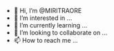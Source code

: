 - 👋 Hi, I’m @MIRITRAORE
- 👀 I’m interested in ...
- 🌱 I’m currently learning ...
- 💞️ I’m looking to collaborate on ...
- 📫 How to reach me ...

<!---
MIRITRAORE/MIRITRAORE is a ✨ special ✨ repository because its `README.md` (this file) appears on your GitHub profile.
You can click the Preview link to take a look at your changes.
--->
